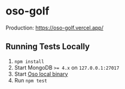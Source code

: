# oso-golf

Production: https://oso-golf.vercel.app/

## Running Tests Locally

1. `npm install`
2. Start MongoDB `>= 4.x` on `127.0.0.1:27017`
3. Start [Oso local binary](https://www.osohq.com/docs/guides/develop/local-binary)
4. Run `npm test`